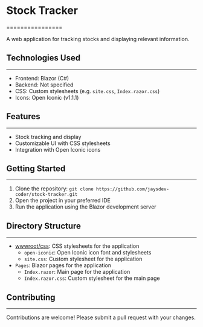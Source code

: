 # Stock Tracker
================

A web application for tracking stocks and displaying relevant information.

## Technologies Used
---------------

* Frontend: Blazor (C#)
* Backend: Not specified
* CSS: Custom stylesheets (e.g. `site.css`, `Index.razor.css`)
* Icons: Open Iconic (v1.1.1)

## Features
--------

* Stock tracking and display
* Customizable UI with CSS stylesheets
* Integration with Open Iconic icons

## Getting Started
---------------

1. Clone the repository: `git clone https://github.com/jaysdev-coder/stock-tracker.git`
2. Open the project in your preferred IDE
3. Run the application using the Blazor development server

## Directory Structure
-------------------

* [wwwroot/css](cci:7://file:///c:/Users/Dev/Downloads/StockTracker-main/StockTracker-main/wwwroot/css:0:0-0:0): CSS stylesheets for the application
	+ `open-iconic`: Open Iconic icon font and stylesheets
	+ `site.css`: Custom stylesheet for the application
* `Pages`: Blazor pages for the application
	+ `Index.razor`: Main page for the application
	+ `Index.razor.css`: Custom stylesheet for the main page


## Contributing
------------

Contributions are welcome! Please submit a pull request with your changes.
